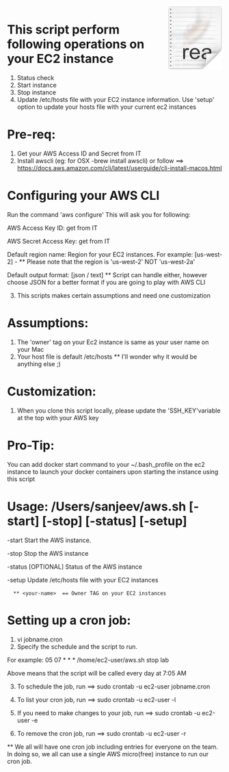 <img src="/images/readme.png" align="right" />

# This script perform following operations on your EC2 instance
1) Status check
2) Start instance
3) Stop instance
4) Update /etc/hosts file with your EC2 instance information. Use 'setup' option to update your hosts file with your current ec2 instances

# Pre-req:

1) Get your AWS Access ID and Secret from IT
2) Install awscli (eg: for OSX -brew install awscli) or follow ==> https://docs.aws.amazon.com/cli/latest/userguide/cli-install-macos.html

  # Configuring your AWS CLI
  Run the command 'aws configure'
  This will ask you for following:
  
AWS Access Key ID: get from IT 

AWS Secret Access Key: get from IT

Default region name: Region for your EC2 instances. For example:  [us-west-2] - ** Please note that the region is 'us-west-2' NOT 'us-west-2a'

Default output format:  [json / text] ** Script can handle either, however choose JSON for a better format if you are going to play with AWS CLI

3) This scripts makes certain assumptions and need one customization

# Assumptions: 
1) The 'owner' tag on your Ec2 instance is same as your user name on your Mac
2) Your host file is default /etc/hosts ** I'll wonder why it would be anything else ;)

# Customization:
1) When you clone this script locally, please update the 'SSH_KEY'variable at the top with your AWS key

# Pro-Tip: 

You can add docker start command to your ~/.bash_profile on the ec2 instance to launch your docker containers upon starting the instance using this script 

# Usage: /Users/sanjeev/aws.sh [-start] [-stop] [-status] [-setup]

  -start  <instance-name>       Start the AWS instance.
  
  -stop    <instance-name>     Stop the AWS instance
  
  -status   [OPTIONAL] <instance-name>    Status of the AWS instance
  
  -setup <your-name>  Update /etc/hosts file with your EC2 instances
  
      ** <your-name>  == Owner TAG on your EC2 instances
      
# Setting up a cron job:

1) vi jobname.cron
2) Specify the schedule and the script to run.

  For example:
  05 07 * * *  /home/ec2-user/aws.sh stop lab
  
  Above means that the script will be called every day at 7:05 AM 
  
3) To schedule the job, run ==> sudo crontab -u ec2-user jobname.cron

4) To list your cron job, run ==> sudo crontab -u ec2-user -l

5) If you need to make changes to your job, run ==> sudo crontab -u ec2-user -e

6) To remove the cron job, run ==> sudo crontab -u ec2-user -r
  
 ** We all will have one cron job including entries for everyone on the team. In doing so, we all can use a single AWS micro(free) instance to run our cron job. 
